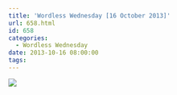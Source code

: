 ```yaml
---
title: 'Wordless Wednesday [16 October 2013]'
url: 658.html
id: 658
categories:
  - Wordless Wednesday
date: 2013-10-16 08:00:00
tags:
---
```


[![](http://farm8.staticflickr.com/7302/9521220844_a5c2ae6c74_c.jpg)](http://www.flickr.com/photos/bubem/9521220844/in/set-72157635050392361)